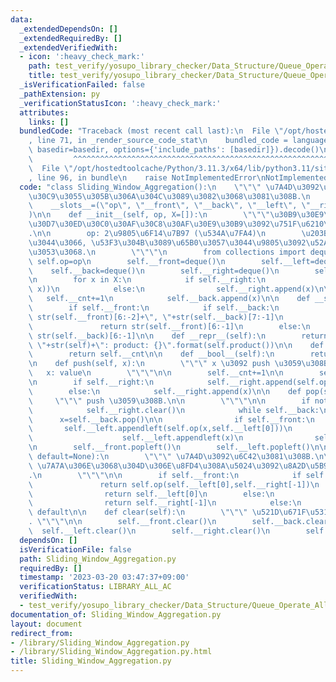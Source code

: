 ```yaml
---
data:
  _extendedDependsOn: []
  _extendedRequiredBy: []
  _extendedVerifiedWith:
  - icon: ':heavy_check_mark:'
    path: test_verify/yosupo_library_checker/Data_Structure/Queue_Operate_All_Composite.test.py
    title: test_verify/yosupo_library_checker/Data_Structure/Queue_Operate_All_Composite.test.py
  _isVerificationFailed: false
  _pathExtension: py
  _verificationStatusIcon: ':heavy_check_mark:'
  attributes:
    links: []
  bundledCode: "Traceback (most recent call last):\n  File \"/opt/hostedtoolcache/Python/3.11.3/x64/lib/python3.11/site-packages/onlinejudge_verify/documentation/build.py\"\
    , line 71, in _render_source_code_stat\n    bundled_code = language.bundle(stat.path,\
    \ basedir=basedir, options={'include_paths': [basedir]}).decode()\n          \
    \         ^^^^^^^^^^^^^^^^^^^^^^^^^^^^^^^^^^^^^^^^^^^^^^^^^^^^^^^^^^^^^^^^^^^^^^^^^^^^^^^^^\n\
    \  File \"/opt/hostedtoolcache/Python/3.11.3/x64/lib/python3.11/site-packages/onlinejudge_verify/languages/python.py\"\
    , line 96, in bundle\n    raise NotImplementedError\nNotImplementedError\n"
  code: "class Sliding_Window_Aggregation():\n    \"\"\" \u7A4D\u3092\u30B9\u30E9\u30A4\
    \u30C9\u3055\u305B\u306A\u304C\u3089\u3082\u3068\u3081\u308B.\n    \"\"\"\n\n\
    \    __slots__=(\"op\", \"__front\", \"__back\", \"__left\", \"__right\", \"__cnt\"\
    )\n\n    def __init__(self, op, X=[]):\n        \"\"\"\u30B9\u30E9\u30A4\u30C9\
    \u30D7\u30ED\u30C0\u30AF\u30C8\u30AF\u30E9\u30B9\u3092\u751F\u6210\u3059\u308B\
    .\n\n        op: 2\u9805\u6F14\u7B97 (\u534A\u7FA4)\n        \u203Bop\u306B\u3064\
    \u3044\u3066, \u53F3\u304B\u3089\u65B0\u3057\u3044\u9805\u3092\u52A0\u3048\u308B\
    \u3053\u3068.\n        \"\"\"\n        from collections import deque\n       \
    \ self.op=op\n        self.__front=deque()\n        self.__left=deque()\n    \
    \    self.__back=deque()\n        self.__right=deque()\n        self.__cnt=0\n\
    \n        for x in X:\n            if self.__right:\n                self.__right.append(self.op(self.__right[-1],\
    \ x))\n            else:\n                self.__right.append(x)\n\n         \
    \   self.__cnt+=1\n            self.__back.append(x)\n\n    def __str__(self):\n\
    \        if self.__front:\n            if self.__back:\n                return\
    \ str(self.__front)[6:-2]+\", \"+str(self.__back)[7:-1]\n            else:\n \
    \               return str(self.__front)[6:-1]\n        else:\n            return\
    \ str(self.__back)[6:-1]\n\n    def __repr__(self):\n        return \"Slide Product:\
    \ \"+str(self)+\": product: {}\".format(self.product())\n\n    def __len__(self):\n\
    \        return self.__cnt\n\n    def __bool__(self):\n        return self.__cnt>0\n\
    \n    def push(self, x):\n        \"\"\" x \u3092 push \u3059\u308B.\n\n     \
    \   x: value\n        \"\"\"\n\n        self.__cnt+=1\n\n        self.__back.append(x)\n\
    \n        if self.__right:\n            self.__right.append(self.op(self.__right[-1],x))\n\
    \        else:\n            self.__right.append(x)\n\n    def pop(self):\n   \
    \     \"\"\" push \u3059\u308B.\n\n        \"\"\"\n\n        if not self.__front:\n\
    \            self.__right.clear()\n            while self.__back:\n          \
    \      x=self.__back.pop()\n\n                if self.__front:\n             \
    \       self.__left.appendleft(self.op(x,self.__left[0]))\n                else:\n\
    \                    self.__left.appendleft(x)\n                self.__front.appendleft(x)\n\
    \n        self.__front.popleft()\n        self.__left.popleft()\n\n    def product(self,\
    \ default=None):\n        \"\"\" \u7A4D\u3092\u6C42\u3081\u308B.\n\n        default:\
    \ \u7A7A\u306E\u3068\u304D\u306E\u8FD4\u308A\u5024\u3092\u8A2D\u5B9A\u3059\u308B\
    .\n        \"\"\"\n\n        if self.__front:\n            if self.__back:\n \
    \               return self.op(self.__left[0],self.__right[-1])\n            else:\n\
    \                return self.__left[0]\n        else:\n            if self.__back:\n\
    \                return self.__right[-1]\n            else:\n                return\
    \ default\n\n    def clear(self):\n        \"\"\" \u521D\u671F\u5316\u3059\u308B\
    . \"\"\"\n\n        self.__front.clear()\n        self.__back.clear()\n      \
    \  self.__left.clear()\n        self.__right.clear()\n        self.__cnt=0\n"
  dependsOn: []
  isVerificationFile: false
  path: Sliding_Window_Aggregation.py
  requiredBy: []
  timestamp: '2023-03-20 03:47:37+09:00'
  verificationStatus: LIBRARY_ALL_AC
  verifiedWith:
  - test_verify/yosupo_library_checker/Data_Structure/Queue_Operate_All_Composite.test.py
documentation_of: Sliding_Window_Aggregation.py
layout: document
redirect_from:
- /library/Sliding_Window_Aggregation.py
- /library/Sliding_Window_Aggregation.py.html
title: Sliding_Window_Aggregation.py
---
```

